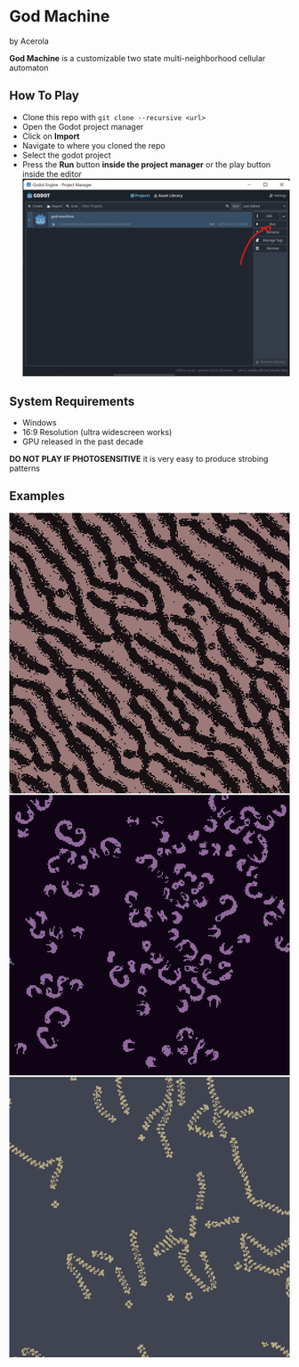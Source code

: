 # God Machine

by Acerola

**God Machine** is a customizable two state multi-neighborhood cellular automaton

## How To Play

* Clone this repo with ```git clone --recursive <url>```
* Open the Godot project manager
* Click on **Import**
* Navigate to where you cloned the repo
* Select the godot project
* Press the **Run** button **inside the project manager** or the play button inside the editor
![Reference Image](./ReadmeAssets/project-manager-screenshot.png)

## System Requirements

* Windows
* 16:9 Resolution (ultra widescreen works)
* GPU released in the past decade

**DO NOT PLAY IF PHOTOSENSITIVE** it is very easy to produce strobing patterns

## Examples

![example 1](./Examples/Example1.png)
![example 1](./Examples/Example2.png)
![example 1](./Examples/Example3.png)
